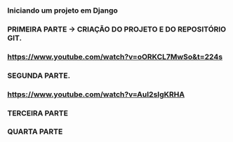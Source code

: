### Iniciando um projeto em Django

### PRIMEIRA PARTE -> CRIAÇÃO DO PROJETO E DO REPOSITÓRIO GIT.
### https://www.youtube.com/watch?v=oORKCL7MwSo&t=224s

### SEGUNDA PARTE.
### https://www.youtube.com/watch?v=AuI2sIgKRHA

### TERCEIRA PARTE

### QUARTA PARTE

